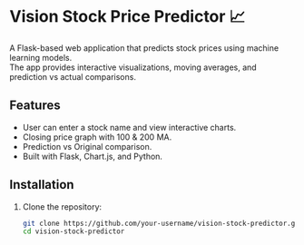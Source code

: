 # Vision Stock Price Predictor 📈

A Flask-based web application that predicts stock prices using machine learning models.  
The app provides interactive visualizations, moving averages, and prediction vs actual comparisons.

## Features
- User can enter a stock name and view interactive charts.
- Closing price graph with 100 & 200 MA.
- Prediction vs Original comparison.
- Built with Flask, Chart.js, and Python.

## Installation
1. Clone the repository:
   ```bash
   git clone https://github.com/your-username/vision-stock-predictor.git
   cd vision-stock-predictor
